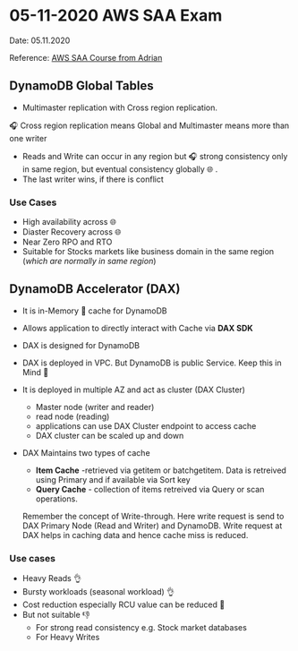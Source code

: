 # 05-11-2020 AWS SAA Exam

Date: 05.11.2020

Reference: [AWS SAA Course from Adrian](https://learn.cantrill.io/) 

## DynamoDB Global Tables

* Multimaster replication with Cross region replication.

:headphones: Cross region replication means Global and Multimaster means more than one writer

* Reads and Write can occur in any region but :headphones: strong consistency only in same region, but eventual consistency globally :globe_with_meridians: .
* The last writer wins, if there is conflict

### Use Cases

* High availability across :globe_with_meridians:
* Diaster Recovery across :globe_with_meridians:
* Near Zero RPO and RTO
* Suitable for Stocks markets like business domain in the same region (_which are normally in same region_) 

## DynamoDB Accelerator (DAX)

* It is in-Memory :muscle: cache for DynamoDB
* Allows application to directly interact with Cache via **DAX SDK**
* DAX is designed for DynamoDB
* DAX is deployed in VPC. But DynamoDB is public Service. Keep this in Mind 🧠
* It is deployed in multiple AZ and act as cluster (DAX Cluster)
  * Master node (writer and reader)
  * read node (reading)
  * applications can use DAX Cluster endpoint to access cache
  * DAX cluster can be scaled up and down
* DAX Maintains two types of cache
  * **Item Cache** -retrieved via getitem or batchgetitem. Data is retreived using Primary and if available via Sort key
  * **Query Cache** - collection of items retreived via Query or scan operations.
  
  Remember the concept of Write-through. Here write request is send to DAX Primary Node (Read and Writer) and DynamoDB. Write request at DAX helps in caching data and hence cache miss is reduced.

### Use cases

* Heavy Reads :ok_hand:
* Bursty workloads (seasonal workload) :ok_hand:
* Cost reduction especially RCU value can be reduced :metal:
* But not suitable :thumbsdown:
  * For strong read consistency e.g. Stock market databases
  * For Heavy Writes